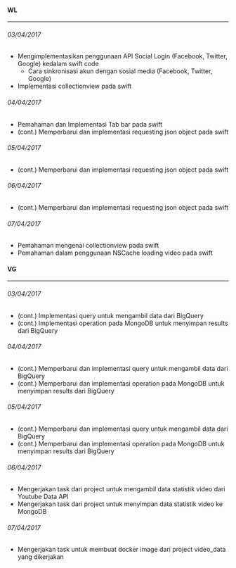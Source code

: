 #### WL
---
###### 03/04/2017
* Mengimplementasikan penggunaan API Social Login (Facebook, Twitter, Google) kedalam swift code
	* Cara sinkronisasi akun dengan sosial media (Facebook, Twitter, Google)
* Implementasi collectionview pada swift

###### 04/04/2017
* Pemahaman dan Implementasi Tab bar pada swift
* (cont.) Memperbarui dan implementasi requesting json object pada swift

###### 05/04/2017
* (cont.) Memperbarui dan implementasi requesting json object pada swift

###### 06/04/2017
* (cont.) Memperbarui dan implementasi requesting json object pada swift

###### 07/04/2017
* Pemahaman mengenai collectionview pada swift
* Pemahaman dalam penggunaan NSCache loading video pada swift

#### VG
---
###### 03/04/2017
* (cont.) Implementasi query untuk mengambil data dari BigQuery
* (cont.) Implementasi operation pada MongoDB untuk menyimpan results dari BigQuery

###### 04/04/2017
* (cont.) Memperbarui dan implementasi query untuk mengambil data dari BigQuery
* (cont.) Memperbarui dan implementasi operation pada MongoDB untuk menyimpan results dari BigQuery

###### 05/04/2017
* (cont.) Memperbarui dan implementasi query untuk mengambil data dari BigQuery
* (cont.) Memperbarui dan implementasi operation pada MongoDB untuk menyimpan results dari BigQuery

###### 06/04/2017
* Mengerjakan task dari project untuk mengambil data statistik video dari Youtube Data API
* Mengerjakan task dari project untuk menyimpan data statistik video ke MongoDB

###### 07/04/2017
* Mengerjakan task untuk membuat docker image dari project video_data yang dikerjakan

